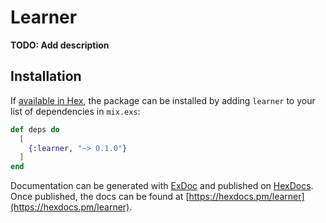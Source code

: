 # Learner

**TODO: Add description**

## Installation

If [available in Hex](https://hex.pm/docs/publish), the package can be installed
by adding `learner` to your list of dependencies in `mix.exs`:

```elixir
def deps do
  [
    {:learner, "~> 0.1.0"}
  ]
end
```

Documentation can be generated with [ExDoc](https://github.com/elixir-lang/ex_doc)
and published on [HexDocs](https://hexdocs.pm). Once published, the docs can
be found at [https://hexdocs.pm/learner](https://hexdocs.pm/learner).

